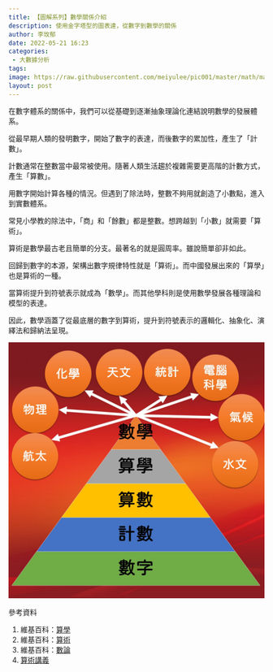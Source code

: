 ```yaml
---
title: 【圖解系列】數學關係介紹
description: 使用金字塔型的圖表達，從數字到數學的關係
author: 李玫郁
date: 2022-05-21 16:23
categories:
 - 大數據分析
tags: 
image: https://raw.githubusercontent.com/meiyulee/pic001/master/math/math0001.jpg
layout: post
---
```



在數字體系的關係中，我們可以從基礎到逐漸抽象理論化連結說明數學的發展體系。

從最早期人類的發明數字，開始了數字的表達，而後數字的累加性，產生了「計數」。

計數通常在整數當中最常被使用。隨著人類生活趨於複雜需要更高階的計數方式，產生「算數」。

用數字開始計算各種的情況。但遇到了除法時，整數不夠用就創造了小數點，進入到實數體系。

常見小學教的除法中，「商」和「餘數」都是整數。想跨越到「小數」就需要「算術」。

算術是數學最古老且簡單的分支。最著名的就是圓周率。雖說簡單卻非如此。

回歸到數字的本源，架構出數字規律特性就是「算術」。而中國發展出來的「算學」也是算術的一種。

當算術提升到符號表示就成為「數學」。而其他學科則是使用數學發展各種理論和模型的表達。

因此，數學涵蓋了從最底層的數字到算術，提升到符號表示的邏輯化、抽象化、演繹法和歸納法呈現。

![](https://raw.githubusercontent.com/meiyulee/pic001/master/math/math0001.jpg)

參考資料

1. 維基百科：[算學](https://zh.wikipedia.org/zh-tw/%E7%AE%97%E5%AD%B8)
2. 維基百科：[算術](https://zh.m.wikipedia.org/zh-tw/%E7%AE%97%E6%9C%AF)
3. 維基百科：[數論](https://zh.m.wikipedia.org/zh-tw/%E6%95%B0%E8%AE%BA)
4. [算術講義](https://math.ntnu.edu.tw/~maco/arith.htm)


